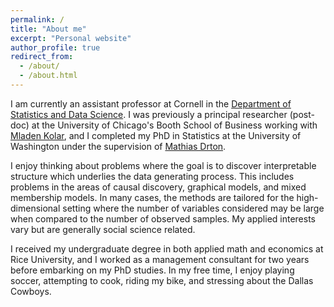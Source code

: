 ```yaml
---
permalink: /
title: "About me"
excerpt: "Personal website"
author_profile: true
redirect_from: 
  - /about/
  - /about.html
---
```


I am currently an assistant professor at Cornell in the [Department of Statistics and Data Science](https://stat.cornell.edu/). I was previously a principal researcher (post-doc) at the University of Chicago's Booth School of Business working with [Mladen Kolar](https://mkolar.coffeejunkies.org/), and I completed my PhD in Statistics at the University of Washington under the supervision of [Mathias Drton](https://www.professoren.tum.de/en/drton-mathias). 

I enjoy thinking about problems where the goal is to discover interpretable structure which underlies the data generating process. This includes problems in the areas of causal discovery, graphical models, and mixed membership models. In many cases, the methods are tailored for the high-dimensional setting where the number of variables considered may be large when compared to the number of observed samples. My applied interests vary but are generally social science related. 

I received my undergraduate degree in both applied math and economics at Rice University, and I worked as a management consultant for two years before embarking on my PhD studies. In my free time, I enjoy playing soccer, attempting to cook, riding my bike, and stressing about the Dallas Cowboys.
